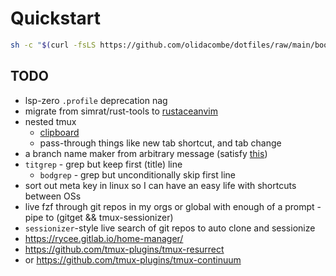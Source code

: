 # Quickstart

```zsh
sh -c "$(curl -fsLS https://github.com/olidacombe/dotfiles/raw/main/bootstrap.sh)"
```

## TODO

+ lsp-zero `.profile` deprecation nag
+ migrate from simrat/rust-tools to [rustaceanvim](https://github.com/mrcjkb/rustaceanvim)
+ nested tmux
    - [clipboard](https://stackoverflow.com/questions/60923257/tmux-how-to-copy-text-between-nested-remote-ssh-session-and-local-machine)
    - pass-through things like new tab shortcut, and tab change
+ a branch name maker from arbitrary message (satisfy [this](https://git-scm.com/docs/git-check-ref-format))
+ `titgrep` - grep but keep first (title) line
    - `bodgrep` - grep but unconditionally skip first line
+ sort out meta key in linux so I can have an easy life with shortcuts between OSs
+ live fzf through git repos in my orgs or global with enough of a prompt - pipe to (gitget && tmux-sessionizer)
+ `sessionizer`-style live search of git repos to auto clone and sessionize
+ https://rycee.gitlab.io/home-manager/
+ https://github.com/tmux-plugins/tmux-resurrect
+ or https://github.com/tmux-plugins/tmux-continuum
